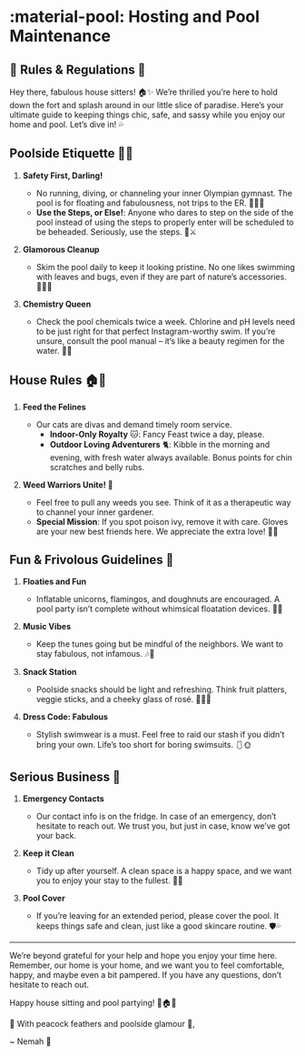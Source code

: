 # :material-pool: Hosting and Pool Maintenance

## 🌴 Rules & Regulations 🌴

Hey there, fabulous house sitters! 🏠✨ We’re thrilled you’re here to hold down the fort and splash around in our little slice of paradise. Here’s your ultimate guide to keeping things chic, safe, and sassy while you enjoy our home and pool. Let’s dive in! 💦

## Poolside Etiquette 🌊💅

1. **Safety First, Darling!**
   - No running, diving, or channeling your inner Olympian gymnast. The pool is for floating and fabulousness, not trips to the ER. 💁‍♀️🚫
   - **Use the Steps, or Else!**: Anyone who dares to step on the side of the pool instead of using the steps to properly enter will be scheduled to be beheaded. Seriously, use the steps. 👑⚔️

2. **Glamorous Cleanup**
   - Skim the pool daily to keep it looking pristine. No one likes swimming with leaves and bugs, even if they are part of nature’s accessories. 🏊‍♂️✨

3. **Chemistry Queen**
   - Check the pool chemicals twice a week. Chlorine and pH levels need to be just right for that perfect Instagram-worthy swim. If you’re unsure, consult the pool manual – it’s like a beauty regimen for the water. 🧪💧

## House Rules 🏠🎉

1. **Feed the Felines**
   - Our cats are divas and demand timely room service.
     - **Indoor-Only Royalty** 🐱: Fancy Feast twice a day, please.
     - **Outdoor Loving Adventurers** 🐈: Kibble in the morning and evening, with fresh water always available. Bonus points for chin scratches and belly rubs.

2. **Weed Warriors Unite! 🌱**
   - Feel free to pull any weeds you see. Think of it as a therapeutic way to channel your inner gardener.
   - **Special Mission**: If you spot poison ivy, remove it with care. Gloves are your new best friends here. We appreciate the extra love! 💚🧤

## Fun & Frivolous Guidelines 🎈

1. **Floaties and Fun**
   - Inflatable unicorns, flamingos, and doughnuts are encouraged. A pool party isn’t complete without whimsical floatation devices. 🦄🍩

2. **Music Vibes**
   - Keep the tunes going but be mindful of the neighbors. We want to stay fabulous, not infamous. 🎶🌟

3. **Snack Station**
   - Poolside snacks should be light and refreshing. Think fruit platters, veggie sticks, and a cheeky glass of rosé. 🍇🥒🍷

4. **Dress Code: Fabulous**
   - Stylish swimwear is a must. Feel free to raid our stash if you didn’t bring your own. Life’s too short for boring swimsuits. 🩱🌞

## Serious Business 💼

1. **Emergency Contacts**
   - Our contact info is on the fridge. In case of an emergency, don’t hesitate to reach out. We trust you, but just in case, know we’ve got your back.

2. **Keep it Clean**
   - Tidy up after yourself. A clean space is a happy space, and we want you to enjoy your stay to the fullest. 🧹🌟

3. **Pool Cover**
   - If you’re leaving for an extended period, please cover the pool. It keeps things safe and clean, just like a good skincare routine. 🛡️💦

---

We’re beyond grateful for your help and hope you enjoy your time here. Remember, our home is your home, and we want you to feel comfortable, happy, and maybe even a bit pampered. If you have any questions, don’t hesitate to reach out.

Happy house sitting and pool partying! 🌴🏠✨

🦚 With peacock feathers and poolside glamour 🦚,

~ Nemah 🌟
